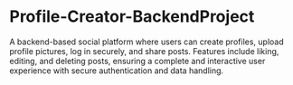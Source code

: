 # Profile-Creator-BackendProject
A backend-based social platform where users can create profiles, upload profile pictures, log in securely, and share posts. Features include liking, editing, and deleting posts, ensuring a complete and interactive user experience with secure authentication and data handling.

